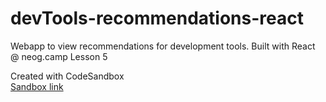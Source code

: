 # devTools-recommendations-react
Webapp to view recommendations for development tools. Built with React @ neog.camp Lesson 5    
     
Created with CodeSandbox   
[Sandbox link](https://codesandbox.io/s/devtools-recommendations-p7qj7)
